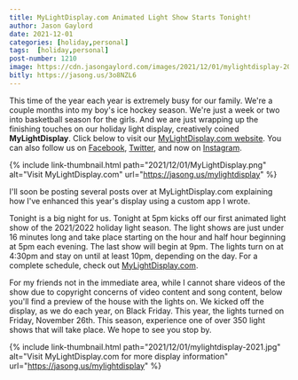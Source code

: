 ```yaml
---
title: MyLightDisplay.com Animated Light Show Starts Tonight!
author: Jason Gaylord
date: 2021-12-01
categories: [holiday,personal]
tags:  [holiday,personal]
post-number: 1210
image: https://cdn.jasongaylord.com/images/2021/12/01/mylightdisplay-2021.jpg
bitly: https://jasong.us/3o8NZL6
---
```


This time of the year each year is extremely busy for our family. We're a couple months into my boy's ice hockey season. We're just a week or two into basketball season for the girls. And we are just wrapping up the finishing touches on our holiday light display, creatively coined **MyLightDisplay**. Click below to visit our [MyLightDisplay.com website](https://jasong.us/mylightdisplay). You can also follow us on [Facebook](https://jasong.us/35ppHmq), [Twitter](https://jasong.us/38BKdlT), and now on [Instagram](https://jasong.us/3roH6ak).

{% include link-thumbnail.html path="2021/12/01/MyLightDisplay.png" alt="Visit MyLightDisplay.com" url="https://jasong.us/mylightdisplay" %}

I'll soon be posting several posts over at MyLightDisplay.com explaining how I've enhanced this year's display using a custom app I wrote.

Tonight is a big night for us. Tonight at 5pm kicks off our first animated light show of the 2021/2022 holiday light season. The light shows are just under 16 minutes long and take place starting on the hour and half hour beginning at 5pm each evening. The last show will begin at 9pm. The lights turn on at 4:30pm and stay on until at least 10pm, depending on the day. For a complete schedule, check out [MyLightDisplay.com](https://jasong.us/mylightdisplay).

For my friends not in the immediate area, while I cannot share videos of the show due to copyright concerns of video content and song content, below you'll find a preview of the house with the lights on. We kicked off the display, as we do each year, on Black Friday. This year, the lights turned on Friday, November 26th. This season, experience one of over 350 light shows that will take place. We hope to see you stop by.

{% include link-thumbnail.html path="2021/12/01/mylightdisplay-2021.jpg" alt="Visit MyLightDisplay.com for more display information" url="https://jasong.us/mylightdisplay" %}
